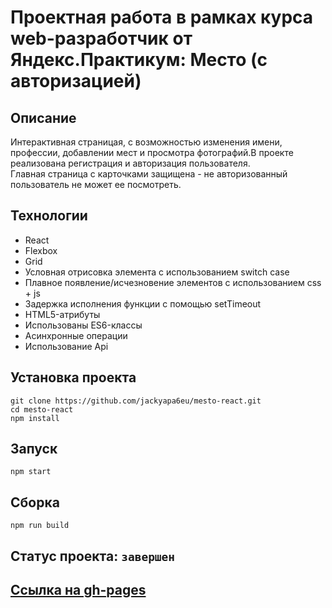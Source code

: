 # Проектная работа в рамках курса web-разработчик от Яндекс.Практикум: Место (с авторизацией)

## Описание
Интерактивная страницая, с возможностью изменения имени, профессии, добавлении мест и просмотра фотографий.В проекте реализована регистрация и авторизация пользователя.  
Главная страница с карточками защищена - не авторизованный пользователь не может ее посмотреть. 

## Технологии

- React
- Flexbox
- Grid
- Условная отрисовка элемента с использованием switch case
- Плавное появление/исчезновение элементов с использованием css + js
- Задержка исполнения функции с помощью setTimeout
- HTML5-атрибуты
- Использованы ES6-классы
- Асинхронные операции
- Использование Api

## Установка проекта
```
git clone https://github.com/jackyapa6eu/mesto-react.git
cd mesto-react
npm install  
```
## Запуск  
```
npm start 
```
## Сборка
```
npm run build
```
## Статус проекта: `завершен`

## [Ссылка на gh-pages](https://jackyapa6eu.github.io/react-mesto-auth/)
